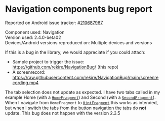 # Navigation components bug report

Reported on Android issue tracker: #[210687967](https://issuetracker.google.com/issues/210687967)

Component used: Navigation  
Version used: 2.4.0-beta02  
Devices/Android versions reproduced on: Multiple devices and versions

If this is a bug in the library, we would appreciate if you could attach:
- Sample project to trigger the issue: https://github.com/rekire/NavigationBug/ (this repo)
- A screenrecord: https://raw.githubusercontent.com/rekire/NavigationBug/main/screenrecording.mp4

The tab selection does not update as expected. I have two tabs called in my example Home (with a [`HomeFragment`](app/src/main/java/eu/rekisoft/android/navbug/HomeFragment.kt)) and Second (with a [`SecondFragment`](app/src/main/java/eu/rekisoft/android/navbug/SecondFragment.kt)). When I navigate from `HomeFragment` to [`HintFragment`](app/src/main/java/eu/rekisoft/android/navbug/HintFragment.kt) this works as intended, but when I switch the tabs from the button navigation the tabs do **not** update. This bug does not happen with the version 2.3.5